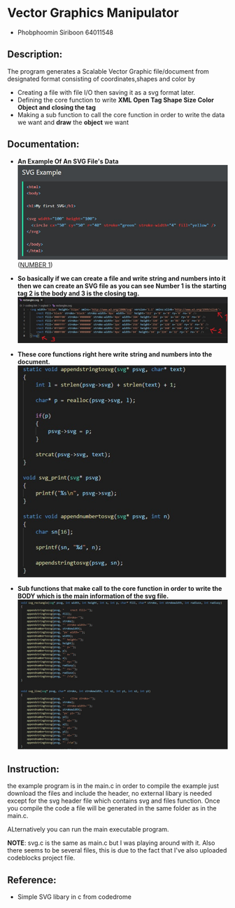 # Vector Graphics Manipulator 
* Phobphoomin Siriboon 64011548 
## Description:
The program generates a Scalable Vector Graphic file/document from designated format consisting of coordinates,shapes and color by
* Creating a file with file I/O then saving it as a svg format later.
* Defining the core function to write **XML Open Tag Shape Size Color Object and closing the tag**
* Making a sub function to call the core function in order to write the data we want and **draw** the **object** we want
## Documentation: 
* **An Example Of An SVG File's Data**
![](image/4.jpg)
([NUMBER 1](#These-core-functions-right-here-write-string-and-numbers-into-the-document.))
* **So basically if we can create a file and write string and numbers into it then we can create an SVG file as you can see Number 1 is the starting tag 2 is the body and 3 is the closing tag.**
![](image/1.jpg)
 

* **These core functions right here write string and numbers into the document.**
![](image/5.jpg)

* **Sub functions that make call to the core function in order to write the BODY which is the main information of the svg file.**
![](image/2.jpg)








## Instruction: 
the example program is in the main.c in order to compile the example just download the files and include the header, no external libary is needed except for the svg header file which contains svg and files function. Once you compile the code a file will be generated in the same folder as in the main.c.

ALternatively you can run the main executable program.

**NOTE**: svg.c is the same as main.c but I was playing around with it. 
Also there seems to be several files, this is due to the fact that I've also uploaded codeblocks project file.
 


## Reference:
* Simple SVG libary in c from codedrome  
